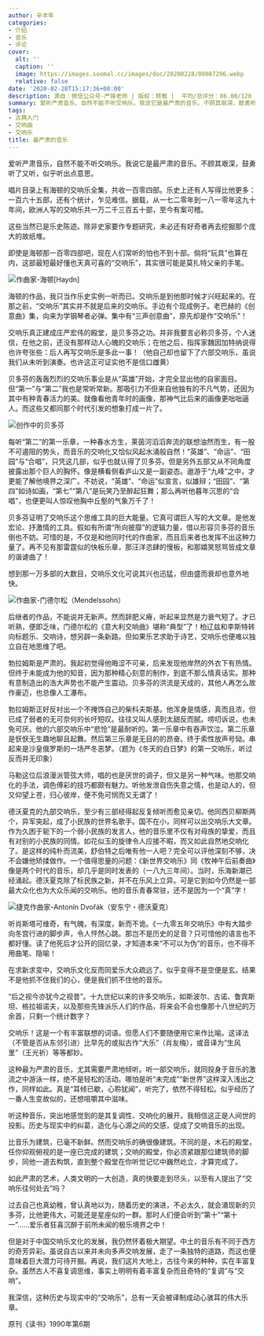 ```yaml
---
author: 辛丰年
categories:
- 介绍
- 音乐
- 评论
cover:
  alt: ''
  caption: ''
  image: https://images.soomal.cc/images/doc/20200228/00087296.webp
  relative: false
date: '2020-02-28T15:17:36+08:00'
description: 源自：微信公众号-严锋老师 | 版权：转载 |  平均/总评分：06.00/120
summary: 爱听严肃音乐，自然不能不听交响乐。我说它是最严肃的音乐。不顾其艰深，鼓勇听了又听，似乎听出点意思。唱片目录上有海顿的交响乐全集，共收一百零四部。乐史上还有人写得比他更多：一百六十五部，还有个统计，乍见难信。据载，从一七二零年到一八一零年这九十年间……
tags:
- 古典入门
- 交响曲
- 交响乐
title: 最严肃的音乐
---
```


爱听严肃音乐，自然不能不听交响乐。我说它是最严肃的音乐。不顾其艰深，鼓勇听了又听，似乎听出点意思。

唱片目录上有海顿的交响乐全集，共收一百零四部。乐史上还有人写得比他更多：一百六十五部，还有个统计，乍见难信。据载，从一七二零年到一八一零年这九十年间，欧洲人写的交响乐共一万二千三百五十部，至今有案可稽。

这些当然已是乐史陈迹。除非史家要作专题研究，未必还有好奇者再去挖掘那个庞大的故纸堆。

即使是海顿那一百零四部吧，现在人们常听的怕也不到十部。倘将“玩具”也算在内，这部最短最好懂也天真可喜的“交响乐”，其实很可能是莫扎特父亲的手笔。

![作曲家-海顿[Haydn]](https://images.soomal.cc/images/doc/20141104/00047175_01.webp)





海顿的作品，我只当作乐史实例一听而已。交响乐是到他那时候才兴旺起来的。在那之前，“交响乐”其实并不就是后来的交响乐。手边有个现成例子。老巴赫的《创意曲》集，向来为学钢琴者必弹。集中有“三声创意曲”，原先却是作“交响乐”！

交响乐真正建成庄严宏伟的殿堂，是贝多芬之功。并非我要言必称贝多芬，个人迷信，在他之前，还没有那样动人心魄的交响乐；在他之后，指挥家魏因加特纳说得也许夸张些：后人再写交响乐是多此一事！（他自己却也留下了六部交响乐，虽说我们从未听到演奏。也许这正可证实他不是信口雌黄）

贝多芬的轰轰烈烈的交响乐事业是从“英雄”开始，才完全显出他的自家面目。但“第一”与“第二”我也是常听常新。那吸引力不但来自他独有的不凡气势，还因为其中有种青春活力的美。就像看他青年时的画像，那神气比后来的画像更咄咄逼人。而这些又都同那个时代引发的想象打成一片了。

![创作中的贝多芬](https://images.soomal.cc/images/doc/20180606/00075338.webp)





每听“第二”的第一乐章，一种春水方生，莱茵河滔滔奔流的联想油然而生，有一股不可遏阻的势头，而音乐的交响化又恰似风起水涌般自然！“英雄”、“命运”、“田园”与“合唱”，只凭这几部，似乎也就认得了贝多芬。但是另外五部又从不同角度披露出那个巨人的胸怀。像是横看侧看庐山又是一副姿态。遨游于“九峰”之中，才更能了解他境界之深广。不妨说，“英雄”、“命运”似宣言，似雄辩；“田园”、“第四”如诗如画，“第七”“第八”是玩笑乃至醉起狂舞；那么再听他暮年沉思的“合唱”，也便更叫人惊叹他胸中丘壑的气象万千了！

贝多芬证明了交响乐这个思维工具的巨大能量。它真可谓巨人写的大文章。是他发宏论、抒激情的工具。假如有所谓“所向披靡”的逻辑力量，借以形容贝多芬的音乐倒也不妨。可惜的是，不仅是和他同时代的作曲家，而且后来者也发挥不出这种力量了。再不见有那雷霆似的快板乐章，那汪洋恣肆的慢板，和那嬉笑怒骂皆成文章的谐谑曲了！

想到那一万多部的大数目，交响乐文化可说其兴也迅猛，但由盛而衰却也意外地快。

![作曲家-门德尔松（Mendelssohn）](https://images.soomal.cc/images/doc/20160915/00063309_01.webp)





后继者的作品，不能说并无新声。然而辞肥义瘠，听起来显然是力衰气短了。才已听熟，便即乏味，门德尔松的《意大利交响曲》堪称“典型”了！柏辽兹和李斯特转向标题乐、交响诗，想另辟一条新路。但如果乐艺求助于诗艺，交响乐也便难以独立自在地思维了吧。

勃拉姆斯是严肃的。我起初觉得他晦涩不可亲，后来发现他岸然的外衣下有热情。但终于未能成为他的知音，因为那种精心刻意的制作，到底不那么情真话实。那种有意制造出的浩大声势也不能产生震动。贝多芬的洪流是天成的，其他人再怎么故作豪迈，也总像人工瀑布。

勃拉姆斯正好反衬出一个不掩饰自己的柴科夫斯基。他浑身是情感，真而且浓，但已成了弱者的无可奈何的长吁短叹。往往又叫人感到太甜反而腻。唠叨诉说，也未免可厌。他的六部交响乐中“悲怆”是最耐听的。第一乐章中有吞声饮泣。第二乐章是恹恹无生趣地聊且起舞。然后第三乐章是无目的的昂奋。终于索性放声号恸。串起来是沙皇俄罗斯的一场严冬恶梦。（题为《冬天的白日梦》的第一交响乐，听过反而并无印象）

马勒这位后浪漫派管弦大师，唱的也是厌世的调子，但又是另一种气味。他那交响化的手法，调色傅彩的技巧都颇有魅力。听他发泄自伤失意之情，也是动人的，但又仰望上苍，归心彼岸，便不免可悯而又无谓了！

德沃夏克的九部交响乐，至少有三部经得起反复倾听而愈见亲切。他同西贝柳斯两个，异军突起，成了小民族的世界名歌手。国不在小，同样可以出交响乐大文章。作为久困于轭下的一个弱小民族的发言人，他的音乐里不仅有对母族的挚爱，而且有对别的小民族的同情。如花似玉的旋律令人应接不暇，而又如此自然地交响化了。是这样的纯朴而流美，舒伯特之后唯有他一人吧？完全可以评他深刻不够，决不会嫌他矫揉做作。一个值得思量的问题：《新世界交响乐》同《牧神午后前奏曲》像是两个时代的音乐，却几乎是同时发表的（一八九三年间）。当时，乐海新潮已经涌起。德沃夏克除了标民族之新，并不在乐风上立异。可是它到如今仍然是一部最大众化也为大众乐闻的交响乐。他的音乐青春常驻，还不是因为一个“真”字！

![捷克作曲家-Antonín Dvořák（安东宁・德沃夏克）](https://images.soomal.cc/images/doc/20160828/00062925.webp)





听肖斯塔可维奇，有气魄，有深度，新而不诡。《一九零五年交响乐》中有大踏步向冬宫行进的脚步声，令人怦然心跳。那岂不是历史的足音？只可惜他的语言也不都好懂。读了他死后才公开的回忆录，才知道本来“不可以为伪”的音乐，也不得不用曲笔、隐喻！

在求新求变中，交响乐文化反而同爱乐大众疏远了。似乎变得不是空便是玄。结果不是他抓不住我们的心，便是我们抓不住他的音乐。

“后之视今亦犹今之视昔”。十九世纪以来的许多交响乐，如斯波尔、古诺、鲁宾斯坦、格拉祖诺夫，以及那些先锋派乐人们的作品，将来会不会也像那十八世纪的万余首，只剩一个统计数字？

交响乐！这是一个有丰富联想的词语。但愿人们不要随便用它来作比喻。这译法（不管是否从东邻引进）比早先的或拟古作“大乐”（肖友梅），或音译为“生风里”（王光祈）等等都妙。

这种最为严肃的音乐，尤其需要严肃地倾听。听一部交响乐，就同投身于音乐的激流之中游泳一样，绝不是轻松的活动。哪怕是听“未完成”“新世界”这样深入浅出之作，同样如此。真是“耳倾已歇，心聆犹闻”，听完了，依然不得轻松。似乎经历了一番人生变故似的，还想咀嚼其中滋味。

听这种音乐，突出地感觉到的是其复调性、交响化的展开。我相信这正是人间世的投影。历史与现实中的纠葛，造化与心源之间的交感，促成了交响音乐的出现。

比音乐为建筑，已毫不新鲜。然而交响乐的确很像建筑。不同的是，木石的殿堂，任你仰观俯视的是一座已完成的建筑；交响的殿堂，你必须紧跟那位建筑师的脚步，同他一道去构筑，直到整个殿堂在你听觉记忆中巍然屹立，才算完成了。

如此严肃的艺术，人类文明的一大创造，真的快要走到尽头，以至有人提出了“交响乐往何处去”吗？

过去自己也真幼稚，曾认真地以为，随着历史的演进，不必太久，就会涌现新的贝多芬，比他更伟大，可能还是星座似的一群。那时人们便会听到“第十”“第十一”……爱乐者狂喜沉醉于前所未闻的极乐境界之中！

但是对于中国交响乐文化的发展，我仍然怀着极大期望。中土的音乐有不同于西方的奇芳异彩。虽说自古以来并未向多声交响发展，走了一条独特的道路，而这也便意味着巨大潜力可待开掘。再说，我们这片大地上，古往今来的种种，实在丰富复杂。虽然古人不喜复调思维，事实上明明有着丰富复杂而且奇特的“复调”与“交响”。

我深信，这种历史与现实中的“交响乐”，总有一天会被译制成动心骇耳的伟大乐章。

原刊《读书》1990年第6期